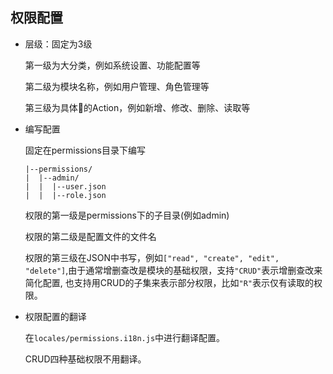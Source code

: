 ## 权限配置
- 层级：固定为3级

  第一级为大分类，例如系统设置、功能配置等
  
  第二级为模块名称，例如用户管理、角色管理等

  第三级为具体的Action，例如新增、修改、删除、读取等

- 编写配置

  固定在permissions目录下编写

  ```
  |--permissions/
  |  |--admin/
  |  |  |--user.json
  |  |  |--role.json
  ```

  权限的第一级是permissions下的子目录(例如admin)

  权限的第二级是配置文件的文件名

  权限的第三级在JSON中书写，例如`["read", "create", "edit", "delete"]`,由于通常增删查改是模块的基础权限，支持`"CRUD"`表示增删查改来简化配置, 也支持用CRUD的子集来表示部分权限，比如`"R"`表示仅有读取的权限。

- 权限配置的翻译

  在`locales/permissions.i18n.js`中进行翻译配置。

  CRUD四种基础权限不用翻译。

  